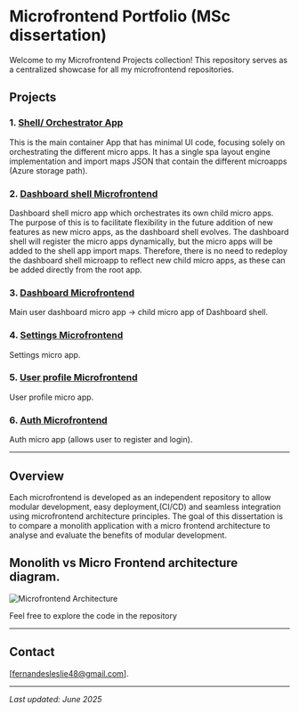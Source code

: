 # Microfrontend Portfolio (MSc dissertation)

Welcome to my Microfrontend Projects collection! This repository serves as a centralized showcase for all my microfrontend repositories.

## Projects

### 1. [Shell/ Orchestrator App](https://github.com/leslie628/Shell-app)  
This is the main container App that has minimal UI code, focusing solely on orchestrating the different micro apps. It has a single spa layout engine implementation and import maps JSON that contain the different microapps (Azure storage path).

### 2. [Dashboard shell Microfrontend](https://github.com/leslie628/dashboard-shell)  
Dashboard shell micro app which orchestrates its own child micro apps. The purpose of this is to facilitate flexibility in the future addition of new features as new micro apps, as the dashboard shell evolves. The dashboard shell will register the micro apps dynamically, but the micro apps will be added to the shell app import maps. Therefore, there is no need to redeploy the dashboard shell microapp to reflect new child micro apps, as these can be added directly from the root app.

### 3. [Dashboard Microfrontend](https://github.com/leslie628/dashboard-app)  
Main user dashboard micro app -> child micro app of Dashboard shell.

### 4. [Settings Microfrontend](https://github.com/leslie628/settings-app)  
Settings micro app.

### 5. [User profile Microfrontend](https://github.com/leslie628/user-profile)  
User profile micro app.

### 6. [Auth Microfrontend](https://github.com/leslie628/auth-app)  
Auth micro app (allows user to register and login).

---

## Overview

Each microfrontend is developed as an independent repository to allow modular development, easy deployment,(CI/CD) and seamless integration using microfrontend architecture principles. The goal of this dissertation is to compare a monolith application with a micro frontend architecture to analyse and evaluate the benefits of modular development.

## Monolith vs Micro Frontend architecture diagram. 
![Microfrontend Architecture](./images/Monolith-MicroFrontend-Architecture.jpeg)


Feel free to explore the code in the repository

---

## Contact

[fernandesleslie48@gmail.com].

---

*Last updated: June 2025*
